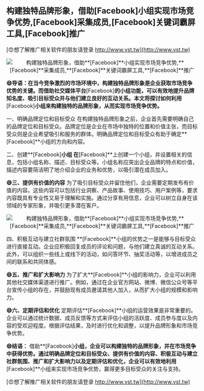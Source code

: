 ## **构建独特品牌形象，借助**[Facebook]**小组实现市场竞争优势,**[Facebook]**采集成员,**[Facebook]**关键词霸屏工具,**[Facebook]**推广**

[😍想了解推广相关软件的朋友请登录 http://www.vst.tw](http://www.vst.tw)

 <center><img src="https://vst.tw/MP4/tuiguang/png/8.png" alt="构建独特品牌形象，借助**[Facebook]**小组实现市场竞争优势,**[Facebook]**采集成员,**[Facebook]**关键词霸屏工具,**[Facebook]**推广"></center>

**😄导语：在当今竞争激烈的市场环境中，构建独特品牌形象是企业获取市场竞争优势的关键。而借助社交媒体平台**[Facebook]**的小组功能，可以有效地提升品牌知名度、吸引目标受众并与他们建立良好的互动关系。本文将探讨如何利用**[Facebook]**小组来构建独特的品牌形象，从而实现市场竞争优势。**

一、明确品牌定位和目标受众
在构建独特品牌形象之前，企业首先需要明确自己的品牌定位和目标受众。品牌定位是企业在市场中独特的位置和价值主张，而目标受众则是企业希望吸引和服务的群体。明确品牌定位和目标受众有助于确定**[Facebook]**小组的方向和内容。

二、创建**[Facebook]**小组
在**[Facebook]**上创建一个小组，并设置相关的信息，包括小组名称、描述、目标受众等。小组名称应突出企业品牌的特点和价值，描述内容要简洁明了地介绍企业的业务和优势，以吸引潜在成员加入。

**😄三、提供有价值的内容**
为了吸引目标受众并留住他们，企业需要定期发布有价值的内容。这些内容可以包括行业洞察、产品故事、使用技巧、用户案例等，要求内容既具有专业性又易于理解和实施。通过分享有用信息，企业可以树立自身在该领域的专家形象，并吸引更多潜在客户。

 <center><img src="https://vst.tw/MP4/tuiguang/png/2.png" alt="构建独特品牌形象，借助**[Facebook]**小组实现市场竞争优势,**[Facebook]**采集成员,**[Facebook]**关键词霸屏工具,**[Facebook]**推广"></center>

四、积极互动与建立社群氛围
**[Facebook]**小组的优势之一是能够与目标受众进行直接互动。企业应积极回复成员的评论和问题，与他们建立真诚的互动关系。此外，可以组织一些线上或线下的活动，如问答环节、抽奖活动等，以增进成员之间的联系和共同体感。

**😄五、推广和扩大影响力**
为了扩大**[Facebook]**小组的影响力，企业可以利用其他社交媒体渠道进行推广。例如，通过在企业官方网站、微博、微信公众号等平台宣传小组的存在，并鼓励现有成员邀请其他人加入，从而扩大小组的规模和影响力。

**😄六、定期评估和优化**
定期评估**[Facebook]**小组的运营效果是非常重要的。企业可以通过统计数据、成员反馈等方式来评估小组的活跃度、成员参与度以及内容的受欢迎程度。根据评估结果，及时进行优化和调整，以提升品牌形象和市场竞争优势。

**😄结语：**
借助**[Facebook]**小组，企业可以构建独特的品牌形象，并在市场竞争中获得优势。通过明确品牌定位和目标受众、提供有价值的内容、积极互动与建立社群氛围、推广和扩大影响力以及定期评估和优化，企业可以有效地利用**[Facebook]**小组来实现市场竞争优势，赢得更多目标受众的关注与支持。

[😍想了解推广相关软件的朋友请登录 http://www.vst.tw](http://www.vst.tw)



